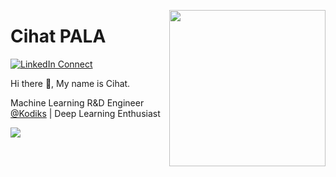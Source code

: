 <a target="_blank" href="https://lakshmandev.netlify.app/"><img width="250" align="right" src="https://user-images.githubusercontent.com/58518192/87162442-bf3e8180-c2e7-11ea-9f2a-53a50306b7ce.gif"></a>

# Cihat PALA

[![LinkedIn Connect](https://img.shields.io/badge/%20-Connect-black?color=14171A&labelColor=212121&logo=linkedin&logoColor=ffcc80)](https://www.linkedin.com/in/cihatpala/)

Hi there 👋, My name is Cihat. 

Machine Learning R&D Engineer [@Kodiks](http://kodiks.com/) | Deep Learning Enthusiast


<img src="https://github-readme-stats.vercel.app/api?username=cihatpala&&show_icons=true&title_color=#263238&icon_color=bb2acf&text_color=#263238&bg_color=#CFD8DC">
